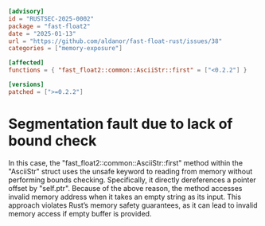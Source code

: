 ```toml
[advisory]
id = "RUSTSEC-2025-0002"
package = "fast-float2"
date = "2025-01-13"
url = "https://github.com/aldanor/fast-float-rust/issues/38"
categories = ["memory-exposure"]

[affected]
functions = { "fast_float2::common::AsciiStr::first" = ["<0.2.2"] }

[versions]
patched = [">=0.2.2"]
```
# Segmentation fault due to lack of bound check
In this case, the "fast_float2::common::AsciiStr::first" method within the "AsciiStr" struct 
uses the unsafe keyword to reading from memory without performing bounds checking. 
Specifically, it directly dereferences a pointer offset by "self.ptr".
Because of the above reason, the method accesses invalid memory address when it takes an empty string as its input.
This approach violates Rust’s memory safety guarantees, as it can lead to invalid memory access if empty buffer is provided.

